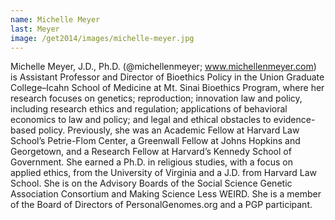 ```yaml
---
name: Michelle Meyer
last: Meyer
image: /get2014/images/michelle-meyer.jpg
---
```


Michelle Meyer, J.D., Ph.D. (@michellenmeyer; www.michellenmeyer.com) is Assistant Professor and Director of Bioethics Policy in the Union Graduate College–Icahn School of Medicine at Mt. Sinai Bioethics Program, where her research focuses on genetics; reproduction; innovation law and policy, including research ethics and regulation; applications of behavioral economics to law and policy; and legal and ethical obstacles to evidence-based policy. Previously, she was an Academic Fellow at Harvard Law School’s Petrie-Flom Center, a Greenwall Fellow at Johns Hopkins and Georgetown, and a Research Fellow at Harvard’s Kennedy School of Government. She earned a Ph.D. in religious studies, with a focus on applied ethics, from the University of Virginia and a J.D. from Harvard Law School. She is on the Advisory Boards of the Social Science Genetic Association Consortium and Making Science Less WEIRD. She is a member of the Board of Directors of PersonalGenomes.org and a PGP participant.
